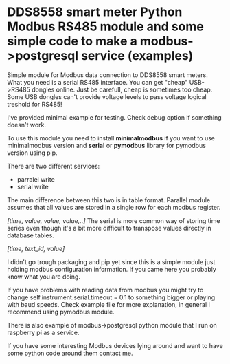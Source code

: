# DDS8558 smart meter Python Modbus RS485 module and some simple code to make a modbus->postgresql service (examples) 


Simple module for Modbus data connection to DDS8558 smart meters. What you need is a serial RS485 interface. You can get "cheap" USB->RS485 dongles online. 
Just be carefull, cheap is sometimes too cheap. Some USB dongles can't provide voltage levels to pass voltage logical treshold
for RS485! 

I've provided minimal example for testing. Check debug option if something doesn't work. 


To use this module you need to  install **minimalmodbus** if you want to use minimalmodbus version  and **serial** or **pymodbus**
library for pymodbus version using pip.

There are two different services: 
- parralel write
- serial write

The main difference between this two is in table format. Parallel module assumes that all values are stored in a single row for each modbus register. 

*[time, value, value, value,..]*
The serial is more common way of storing time series even though it's a bit more difficult to transpose values directly in database tables. 

*[time, text_id, value]*

I didn't go trough packaging and pip yet since this is a simple module just holding modbus configuration information.
If you came here you probably know what you are doing. 

If you have problems with reading data from modbus you might try to change self.instrument.serial.timeout = 0.1 to something bigger or playing with  baud speeds. 
Check example file for more explanation, in general I recommend using pymodbus module.

There is also example of modbus->postgresql python module that I run on raspberry pi as a service.

If you have some interesting Modbus devices lying around and want to have some python code around them contact me.




